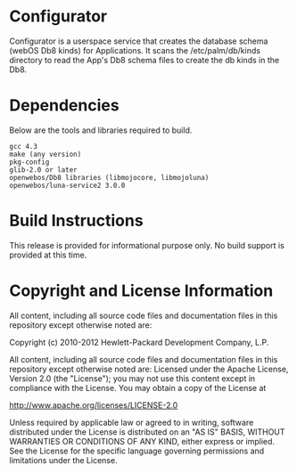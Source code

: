Configurator
============
Configurator is a userspace service that creates the database schema (webOS Db8 kinds) for Applications. It scans the /etc/palm/db/kinds directory to read the App's Db8
schema files to create the db kinds in the Db8.

Dependencies
============
Below are the tools and libraries required to build.

	gcc 4.3
	make (any version)
	pkg-config
	glib-2.0 or later
	openwebos/Db8 libraries (libmojocore, libmojoluna)
	openwebos/luna-service2 3.0.0


Build Instructions
==================
This release is provided for informational purpose only. No build support is provided at this time.



# Copyright and License Information

All content, including all source code files and documentation files in this repository except otherwise noted are: 

 Copyright (c) 2010-2012 Hewlett-Packard Development Company, L.P.

All content, including all source code files and documentation files in this repository except otherwise noted are:
Licensed under the Apache License, Version 2.0 (the "License");
you may not use this content except in compliance with the License.
You may obtain a copy of the License at

http://www.apache.org/licenses/LICENSE-2.0

Unless required by applicable law or agreed to in writing, software
distributed under the License is distributed on an "AS IS" BASIS,
WITHOUT WARRANTIES OR CONDITIONS OF ANY KIND, either express or implied.
See the License for the specific language governing permissions and
limitations under the License.
